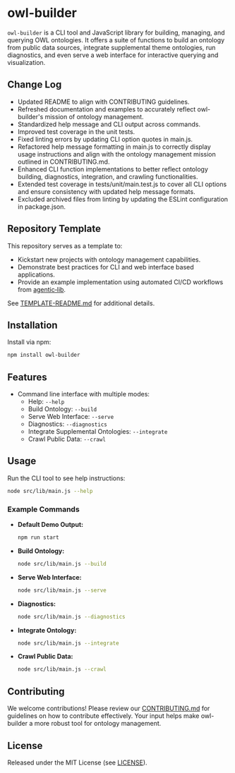 # owl-builder

`owl-builder` is a CLI tool and JavaScript library for building, managing, and querying OWL ontologies. It offers a suite of functions to build an ontology from public data sources, integrate supplemental theme ontologies, run diagnostics, and even serve a web interface for interactive querying and visualization.

## Change Log
- Updated README to align with CONTRIBUTING guidelines.
- Refreshed documentation and examples to accurately reflect owl-builder's mission of ontology management.
- Standardized help message and CLI output across commands.
- Improved test coverage in the unit tests.
- Fixed linting errors by updating CLI option quotes in main.js.
- Refactored help message formatting in main.js to correctly display usage instructions and align with the ontology management mission outlined in CONTRIBUTING.md.
- Enhanced CLI function implementations to better reflect ontology building, diagnostics, integration, and crawling functionalities.
- Extended test coverage in tests/unit/main.test.js to cover all CLI options and ensure consistency with updated help message formats.
- Excluded archived files from linting by updating the ESLint configuration in package.json.

## Repository Template

This repository serves as a template to:

* Kickstart new projects with ontology management capabilities.
* Demonstrate best practices for CLI and web interface based applications.
* Provide an example implementation using automated CI/CD workflows from [agentic‑lib](https://github.com/xn-intenton-z2a/agentic-lib).

See [TEMPLATE-README.md](./TEMPLATE-README.md) for additional details.

## Installation

Install via npm:

```bash
npm install owl-builder
```

## Features

- Command line interface with multiple modes:
  - Help: `--help`
  - Build Ontology: `--build`
  - Serve Web Interface: `--serve`
  - Diagnostics: `--diagnostics`
  - Integrate Supplemental Ontologies: `--integrate`
  - Crawl Public Data: `--crawl`

## Usage

Run the CLI tool to see help instructions:

```bash
node src/lib/main.js --help
```

### Example Commands

- **Default Demo Output:**
  ```bash
  npm run start
  ```

- **Build Ontology:**
  ```bash
  node src/lib/main.js --build
  ```

- **Serve Web Interface:**
  ```bash
  node src/lib/main.js --serve
  ```

- **Diagnostics:**
  ```bash
  node src/lib/main.js --diagnostics
  ```

- **Integrate Ontology:**
  ```bash
  node src/lib/main.js --integrate
  ```

- **Crawl Public Data:**
  ```bash
  node src/lib/main.js --crawl
  ```

## Contributing

We welcome contributions! Please review our [CONTRIBUTING.md](./CONTRIBUTING.md) for guidelines on how to contribute effectively. Your input helps make owl-builder a more robust tool for ontology management.

## License

Released under the MIT License (see [LICENSE](./LICENSE)).

